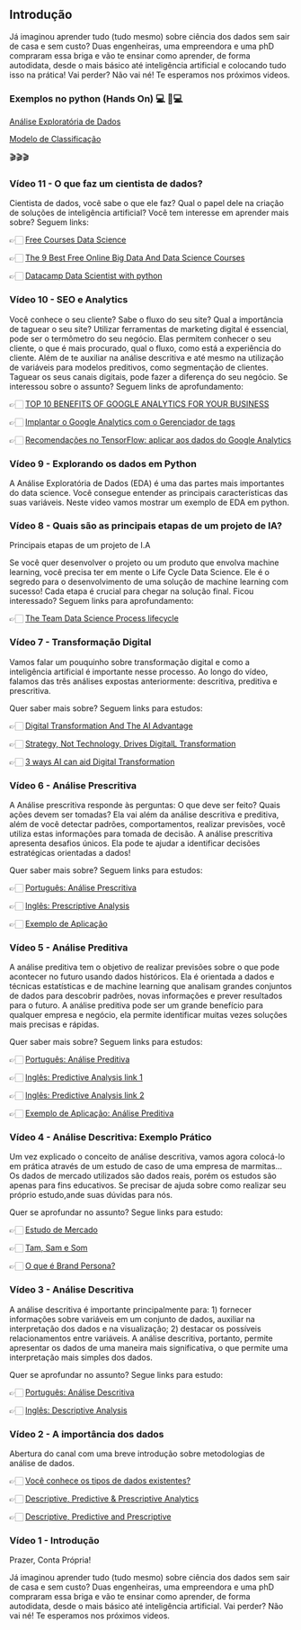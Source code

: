 ## Introdução

Já imaginou aprender tudo (tudo mesmo) sobre ciência dos dados sem sair de casa e sem custo?
Duas engenheiras, uma empreendora e uma phD compraram essa briga e vão te ensinar como aprender, de forma autodidata, desde o mais básico até inteligência artificial e colocando tudo isso na prática!
Vai perder? Não vai né! Te esperamos nos próximos videos.


### Exemplos no python (Hands On) 💻 🤖💻

[Análise Exploratória de Dados](https://github.com/ContaPropria/Python)

[Modelo de Classificação](https://github.com/ContaPropria/Classification_ML)


🎬🎬🎬
### Vídeo 11 - O que faz um cientista de dados?

Cientista de dados, você sabe o que ele faz? Qual o papel dele na criação de soluções de inteligência artificial?
Você tem interesse em aprender mais sobre?
Seguem links:

👉🏻 [Free Courses Data Science](https://pt.coursera.org/courses?query=free%20courses%20data%20science)

👉🏻 [The 9 Best Free Online Big Data And Data Science Courses](https://www.google.com.br/amp/s/www.forbes.com/sites/bernardmarr/2017/06/06/the-9-best-free-online-big-data-and-data-science-courses/amp/)

👉🏻 [Datacamp Data Scientist with python](https://www.datacamp.com/tracks/data-scientist-with-python)

### Vídeo 10 - SEO e Analytics

Você conhece o seu cliente? Sabe o fluxo do seu site?
Qual a importância de taguear o seu site?
Utilizar ferramentas de marketing digital é essencial, pode ser o termômetro do seu negócio. Elas permitem conhecer o seu cliente, o que é mais procurado, qual o fluxo, como está a experiência do cliente. Além de te auxiliar na análise descritiva e até mesmo na utilização de variáveis para modelos preditivos, como segmentação de clientes.
Taguear os seus canais digitais, pode fazer a diferença do seu negócio.
Se interessou sobre o assunto? Seguem links de aprofundamento:

👉🏻 [TOP 10 BENEFITS OF GOOGLE ANALYTICS FOR YOUR BUSINESS](https://blog.apruve.com/10-benefits-of-google-analytics-for-business)

👉🏻 [Implantar o Google Analytics com o Gerenciador de tags](https://support.google.com/tagmanager/answer/6107124?hl=pt-BR)

👉🏻 [Recomendações no TensorFlow: aplicar aos dados do Google Analytics](https://cloud.google.com/solutions/machine-learning/recommendation-system-tensorflow-apply-to-analytics-data?hl=pt-br)


### Vídeo 9 - Explorando os dados em Python

A Análise Exploratória de Dados (EDA) é uma das partes mais importantes do data science. Você consegue entender as principais características das suas variáveis. Neste video vamos mostrar um exemplo de EDA em python.

### Vídeo 8 - Quais são as principais etapas de um projeto de IA?
Principais etapas de um projeto de I.A

Se você quer desenvolver o projeto ou um produto que envolva machine learning, você precisa ter em mente o Life Cycle Data Science. Ele é o segredo para o desenvolvimento de uma solução de machine learning com sucesso! Cada etapa é crucial para chegar na solução final.
Ficou interessado? Seguem links para aprofundamento:

👉🏻 [The Team Data Science Process lifecycle](https://docs.microsoft.com/en-us/azure/machine-learning/team-data-science-process/lifecycle)


### Vídeo 7 - Transformação Digital

Vamos falar um pouquinho sobre transformação digital e como a inteligência artificial é importante nesse processo. Ao longo do vídeo, falamos das três análises expostas anteriormente: descritiva, preditiva e prescritiva.

Quer saber mais sobre? Seguem links para estudos:

👉🏻 [Digital Transformation And The AI Advantage](https://www.digitalistmag.com/cio-knowledge/2019/07/23/digital-transformation-ai-advantage-06199626)

👉🏻 [Strategy, Not Technology, Drives DigitalL Transformation](https://sloanreview.mit.edu/projects/strategy-drives-digital-transformation/)

👉🏻 [3 ways AI can aid Digital Transformation](https://towardsdatascience.com/3-ways-ai-aids-digital-transformation-4a5965708c45)

### Vídeo 6 - Análise Prescritiva

A Análise prescritiva responde às perguntas: O que deve ser feito? Quais ações devem ser tomadas? Ela vai além da análise descritiva e preditiva, além de você detectar padrões, comportamentos, realizar previsões, você utiliza estas informações para tomada de decisão. A análise prescritiva apresenta desafios únicos. Ela pode te ajudar a identificar decisões estratégicas orientadas a dados!

Quer saber mais sobre? Seguem links para estudos:

👉🏻 [Português: Análise Prescritiva](https://medium.com/@edselferri/an%C3%A1lise-preditiva-ou-prescritiva-sua-empresa-precisa-de-ambos-63b49caf09cf)

👉🏻 [Inglês: Prescriptive Analysis ](https://www.gurobi.com/company/about-gurobi/prescriptive-analytics/)

👉🏻 [Exemplo de Aplicação](https://towardsdatascience.com/top-5-issues-with-prescriptive-analytics-and-how-to-overcome-them-6f5cada83aa4)


### Vídeo 5 - Análise Preditiva

A análise preditiva tem o objetivo de realizar previsões sobre o que pode acontecer no futuro usando dados históricos. Ela é orientada a dados e técnicas estatísticas e de machine learning que analisam grandes conjuntos de dados para descobrir padrões, novas informações e prever resultados para o futuro. A análise preditiva pode ser um grande benefício para qualquer empresa e negócio, ela permite identificar muitas vezes soluções mais precisas e rápidas.

Quer saber mais sobre? Seguem links para estudos:

👉🏻 [Português: Análise Preditiva]( https://www.ibm.com/developerworks/br/industry/library/ba-predictive-analytics1/index.html)

👉🏻 [Inglês: Predictive Analysis link 1](https://medium.com/my-data-camp-journey/predictive-analysis-in-python-97ca5b64e97f)

👉🏻 [Inglês: Predictive Analysis link 2](https://towardsdatascience.com/predictive-analytics-predicting-consumer-behavior-with-data-analytics-8ca51abb8dc2)

👉🏻 [Exemplo de Aplicação: Análise Preditiva](https://medium.com/datadriveninvestor/a-simple-guide-to-creating-predictive-models-in-python-part-1-8e3ddc3d7008)

### Vídeo 4 - Análise Descritiva: Exemplo Prático

Um vez explicado o conceito de análise descritiva, vamos agora colocá-lo em prática através de um estudo de caso de uma empresa de marmitas... 
Os dados de mercado utilizados são dados reais, porém os estudos são apenas para fins educativos. Se precisar de ajuda sobre como realizar seu próprio estudo,ande suas dúvidas para nós.

Quer se aprofundar no assunto? Segue links para estudo:

👉🏻 [Estudo de Mercado](https://rockcontent.com/blog/estudo-de-mercado/)

👉🏻 [Tam, Sam e Som](https://rockcontent.com/blog/tam-sam-som/)

👉🏻 [O que é Brand Persona?](https://www.notopo.com/blog/o-que-e-brand-persona/)

### Vídeo 3 - Análise Descritiva

A análise descritiva é importante principalmente para: 1) fornecer informações sobre variáveis em um conjunto de dados, auxiliar na interpretação dos dados e na visualização; 2) destacar os possíveis relacionamentos entre variáveis.
A análise descritiva, portanto, permite apresentar os dados de uma maneira mais significativa, o que permite uma interpretação mais simples dos dados.

Quer se aprofundar no assunto? Segue links para estudo:

👉🏻 [Português: Análise Descritiva](https://biostatistics-uem.github.io/Bio/descritiva.html)

👉🏻 [Inglês: Descriptive Analysis ](https://towardsdatascience.com/understanding-descriptive-statistics-c9c2b0641291)


### Vídeo 2 - A importância dos dados

Abertura do canal com uma breve introdução sobre metodologias de análise de dados.

👉🏻 [Você conhece os tipos de dados existentes?](https://www.reamp.com.br/blog/2017/07/voce-conhece-quais-sao-os-tipos-de-dados-existentes/)

👉🏻 [Descriptive, Predictive & Prescriptive Analytics](https://studyonline.unsw.edu.au/blog/descriptive-predictive-prescriptive-analytics)

👉🏻 [Descriptive, Predictive and Prescriptive](https://www.gurobi.com/company/about-gurobi/prescriptive-analytics/)


### Vídeo 1 - Introdução

Prazer, Conta Própria!

Já imaginou aprender tudo (tudo mesmo) sobre ciência dos dados sem sair de casa e sem custo?
Duas engenheiras, uma empreendora e uma phD compraram essa briga e vão te ensinar como aprender, de forma autodidata, desde o mais básico até inteligência artificial.
Vai perder? Não vai né! Te esperamos nos próximos videos.



